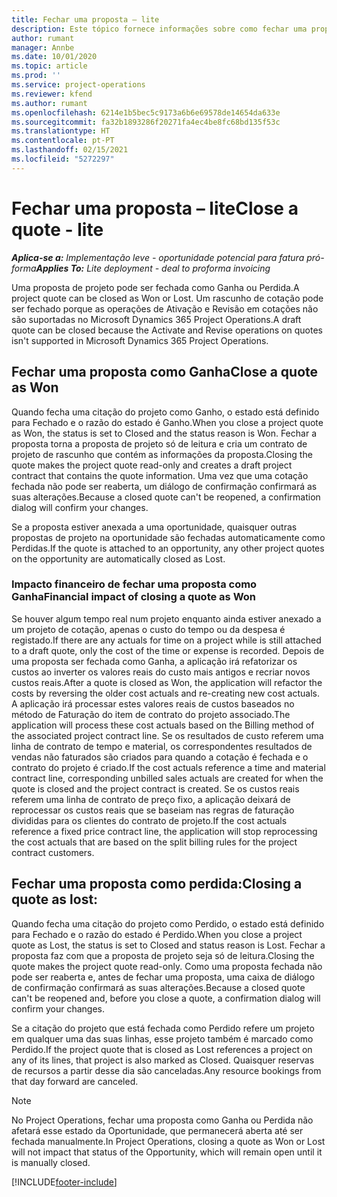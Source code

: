 ```yaml
---
title: Fechar uma proposta – lite
description: Este tópico fornece informações sobre como fechar uma proposta no Project Operations.
author: rumant
manager: Annbe
ms.date: 10/01/2020
ms.topic: article
ms.prod: ''
ms.service: project-operations
ms.reviewer: kfend
ms.author: rumant
ms.openlocfilehash: 6214e1b5bec5c9173a6b6e69578de14654da633e
ms.sourcegitcommit: fa32b1893286f20271fa4ec4be8fc68bd135f53c
ms.translationtype: HT
ms.contentlocale: pt-PT
ms.lasthandoff: 02/15/2021
ms.locfileid: "5272297"
---
```

# <a name="close-a-quote---lite"></a><span data-ttu-id="8d1e8-103">Fechar uma proposta – lite</span><span class="sxs-lookup"><span data-stu-id="8d1e8-103">Close a quote - lite</span></span>

<span data-ttu-id="8d1e8-104">_**Aplica-se a:** Implementação leve - oportunidade potencial para fatura pró-forma_</span><span class="sxs-lookup"><span data-stu-id="8d1e8-104">_**Applies To:** Lite deployment - deal to proforma invoicing_</span></span>

<span data-ttu-id="8d1e8-105">Uma proposta de projeto pode ser fechada como Ganha ou Perdida.</span><span class="sxs-lookup"><span data-stu-id="8d1e8-105">A project quote can be closed as Won or Lost.</span></span> <span data-ttu-id="8d1e8-106">Um rascunho de cotação pode ser fechado porque as operações de Ativação e Revisão em cotações não são suportadas no Microsoft Dynamics 365 Project Operations.</span><span class="sxs-lookup"><span data-stu-id="8d1e8-106">A draft quote can be closed because the Activate and Revise operations on quotes isn't supported in Microsoft Dynamics 365 Project Operations.</span></span>

## <a name="close-a-quote-as-won"></a><span data-ttu-id="8d1e8-107">Fechar uma proposta como Ganha</span><span class="sxs-lookup"><span data-stu-id="8d1e8-107">Close a quote as Won</span></span>

<span data-ttu-id="8d1e8-108">Quando fecha uma citação do projeto como Ganho, o estado está definido para Fechado e o razão do estado é Ganho.</span><span class="sxs-lookup"><span data-stu-id="8d1e8-108">When you close a project quote as Won, the status is set to Closed and the status reason is Won.</span></span> <span data-ttu-id="8d1e8-109">Fechar a proposta torna a proposta de projeto só de leitura e cria um contrato de projeto de rascunho que contém as informações da proposta.</span><span class="sxs-lookup"><span data-stu-id="8d1e8-109">Closing the quote makes the project quote read-only and creates a draft project contract that contains the quote information.</span></span> <span data-ttu-id="8d1e8-110">Uma vez que uma cotação fechada não pode ser reaberta, um diálogo de confirmação confirmará as suas alterações.</span><span class="sxs-lookup"><span data-stu-id="8d1e8-110">Because a closed quote can't be reopened, a confirmation dialog will confirm your changes.</span></span>

<span data-ttu-id="8d1e8-111">Se a proposta estiver anexada a uma oportunidade, quaisquer outras propostas de projeto na oportunidade são fechadas automaticamente como Perdidas.</span><span class="sxs-lookup"><span data-stu-id="8d1e8-111">If the quote is attached to an opportunity, any other project quotes on the opportunity are automatically closed as Lost.</span></span>

### <a name="financial-impact-of-closing-a-quote-as-won"></a><span data-ttu-id="8d1e8-112">Impacto financeiro de fechar uma proposta como Ganha</span><span class="sxs-lookup"><span data-stu-id="8d1e8-112">Financial impact of closing a quote as Won</span></span>

<span data-ttu-id="8d1e8-113">Se houver algum tempo real num projeto enquanto ainda estiver anexado a um projeto de cotação, apenas o custo do tempo ou da despesa é registado.</span><span class="sxs-lookup"><span data-stu-id="8d1e8-113">If there are any actuals for time on a project while is still attached to a draft quote, only the cost of the time or expense is recorded.</span></span> <span data-ttu-id="8d1e8-114">Depois de uma proposta ser fechada como Ganha, a aplicação irá refatorizar os custos ao inverter os valores reais do custo mais antigos e recriar novos custos reais.</span><span class="sxs-lookup"><span data-stu-id="8d1e8-114">After a quote is closed as Won, the application will refactor the costs by reversing the older cost actuals and re-creating new cost actuals.</span></span> <span data-ttu-id="8d1e8-115">A aplicação irá processar estes valores reais de custos baseados no método de Faturação do item de contrato do projeto associado.</span><span class="sxs-lookup"><span data-stu-id="8d1e8-115">The application will process these cost actuals based on the Billing method of the associated project contract line.</span></span> <span data-ttu-id="8d1e8-116">Se os resultados de custo referem uma linha de contrato de tempo e material, os correspondentes resultados de vendas não faturados são criados para quando a cotação é fechada e o contrato do projeto é criado.</span><span class="sxs-lookup"><span data-stu-id="8d1e8-116">If the cost actuals reference a time and material contract line, corresponding unbilled sales actuals are created for when the quote is closed and the project contract is created.</span></span> <span data-ttu-id="8d1e8-117">Se os custos reais referem uma linha de contrato de preço fixo, a aplicação deixará de reprocessar os custos reais que se baseiam nas regras de faturação divididas para os clientes do contrato de projeto.</span><span class="sxs-lookup"><span data-stu-id="8d1e8-117">If the cost actuals reference a fixed price contract line, the application will stop reprocessing the cost actuals that are based on the split billing rules for the project contract customers.</span></span>

## <a name="closing-a-quote-as-lost"></a><span data-ttu-id="8d1e8-118">Fechar uma proposta como perdida:</span><span class="sxs-lookup"><span data-stu-id="8d1e8-118">Closing a quote as lost:</span></span>

<span data-ttu-id="8d1e8-119">Quando fecha uma citação do projeto como Perdido, o estado está definido para Fechado e o razão do estado é Perdido.</span><span class="sxs-lookup"><span data-stu-id="8d1e8-119">When you close a project quote as Lost, the status is set to Closed and status reason is Lost.</span></span> <span data-ttu-id="8d1e8-120">Fechar a proposta faz com que a proposta de projeto seja só de leitura.</span><span class="sxs-lookup"><span data-stu-id="8d1e8-120">Closing the quote makes the project quote read-only.</span></span> <span data-ttu-id="8d1e8-121">Como uma proposta fechada não pode ser reaberta e, antes de fechar uma proposta, uma caixa de diálogo de confirmação confirmará as suas alterações.</span><span class="sxs-lookup"><span data-stu-id="8d1e8-121">Because a closed quote can't be reopened and, before you close a quote, a confirmation dialog will confirm your changes.</span></span>

<span data-ttu-id="8d1e8-122">Se a citação do projeto que está fechada como Perdido refere um projeto em qualquer uma das suas linhas, esse projeto também é marcado como Perdido.</span><span class="sxs-lookup"><span data-stu-id="8d1e8-122">If the project quote that is closed as Lost references a project on any of its lines, that project is also marked as Closed.</span></span> <span data-ttu-id="8d1e8-123">Quaisquer reservas de recursos a partir desse dia são canceladas.</span><span class="sxs-lookup"><span data-stu-id="8d1e8-123">Any resource bookings from that day forward are canceled.</span></span>

> [!NOTE]
> <span data-ttu-id="8d1e8-124">No Project Operations, fechar uma proposta como Ganha ou Perdida não afetará esse estado da Oportunidade, que permanecerá aberta até ser fechada manualmente.</span><span class="sxs-lookup"><span data-stu-id="8d1e8-124">In Project Operations, closing a quote as Won or Lost will not impact that status of the Opportunity, which will remain open until it is manually closed.</span></span>


[!INCLUDE[footer-include](../../includes/footer-banner.md)]